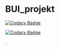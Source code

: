 # BUI_projekt

[![Codacy Badge](https://app.codacy.com/project/badge/Grade/9dfc1296eef1408697b8fd191945de02)](https://www.codacy.com?utm_source=github.com&amp;utm_medium=referral&amp;utm_content=mrudawski/BUI_projekt&amp;utm_campaign=Badge_Grade)

[![Codacy Badge](https://app.codacy.com/project/badge/Coverage/9dfc1296eef1408697b8fd191945de02)](https://www.codacy.com?utm_source=github.com&utm_medium=referral&utm_content=mrudawski/BUI_projekt&utm_campaign=Badge_Coverage)


.
